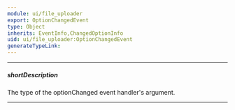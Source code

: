```yaml
---
module: ui/file_uploader
export: OptionChangedEvent
type: Object
inherits: EventInfo,ChangedOptionInfo
uid: ui/file_uploader:OptionChangedEvent
generateTypeLink: 
---
```

---
##### shortDescription
The type of the optionChanged event handler's argument.

---
<!-- Description goes here -->